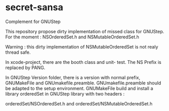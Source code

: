 # secret-sansa
Complement for GNUStep

This repository propose dirty implementation of missed class for GNUStep.
For the moment : NSOrderedSet.h and NSMutableOrderedSet.h

Warning : this dirty implementation of NSMutableOrderedSet is not realy thread safe.

In xcode-project, there are the booth class and unit- test. The NS Prefix is replaced by PANG.

In GNUStep Version folder, there is a version with normal prefix, GNUMakeFile and GNUmakefile.preamble.
GNUmakefile.preamble should be adapted to the setup environment. GNUMakeFile build and install a library orderedSet in 
GNUStep library with two headers :

orderedSet/NSOrderedSet.h  and orderedSet/NSMutableOrderedSet.h
